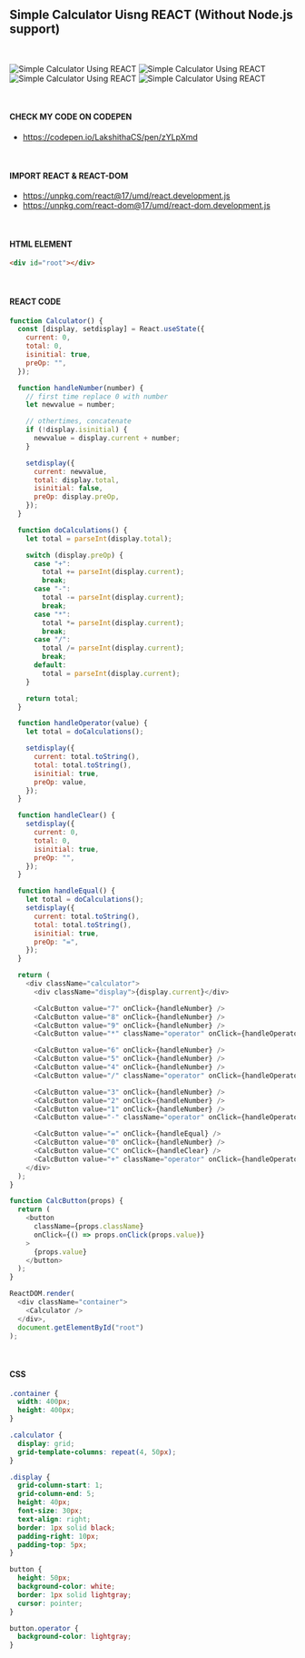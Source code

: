 ## Simple Calculator Uisng REACT (Without Node.js support)

<br/>


![Simple Calculator Using REACT](caculator_screenshot_1.png "Init")
![Simple Calculator Using REACT](caculator_screenshot_2.png "Clicked 1")
![Simple Calculator Using REACT](caculator_screenshot_3.png "Clicked + & 2")
![Simple Calculator Using REACT](caculator_screenshot_4.png "Clicked =")

<br/>

#### CHECK MY CODE ON CODEPEN

* https://codepen.io/LakshithaCS/pen/zYLpXmd

<br/>

#### IMPORT REACT & REACT-DOM

* https://unpkg.com/react@17/umd/react.development.js
* https://unpkg.com/react-dom@17/umd/react-dom.development.js

<br/>

#### HTML ELEMENT

```html
<div id="root"></div>
```
<br/>

#### REACT CODE

```javascript
function Calculator() {
  const [display, setdisplay] = React.useState({
    current: 0,
    total: 0,
    isinitial: true,
    preOp: "",
  });

  function handleNumber(number) {
    // first time replace 0 with number
    let newvalue = number;

    // othertimes, concatenate
    if (!display.isinitial) {
      newvalue = display.current + number;
    }

    setdisplay({
      current: newvalue,
      total: display.total,
      isinitial: false,
      preOp: display.preOp,
    });
  }

  function doCalculations() {
    let total = parseInt(display.total);

    switch (display.preOp) {
      case "+":
        total += parseInt(display.current);
        break;
      case "-":
        total -= parseInt(display.current);
        break;
      case "*":
        total *= parseInt(display.current);
        break;
      case "/":
        total /= parseInt(display.current);
        break;
      default:
        total = parseInt(display.current);
    }

    return total;
  }

  function handleOperator(value) {
    let total = doCalculations();

    setdisplay({
      current: total.toString(),
      total: total.toString(),
      isinitial: true,
      preOp: value,
    });
  }

  function handleClear() {
    setdisplay({
      current: 0,
      total: 0,
      isinitial: true,
      preOp: "",
    });
  }

  function handleEqual() {
    let total = doCalculations();
    setdisplay({
      current: total.toString(),
      total: total.toString(),
      isinitial: true,
      preOp: "=",
    });
  }

  return (
    <div className="calculator">
      <div className="display">{display.current}</div>

      <CalcButton value="7" onClick={handleNumber} />
      <CalcButton value="8" onClick={handleNumber} />
      <CalcButton value="9" onClick={handleNumber} />
      <CalcButton value="*" className="operator" onClick={handleOperator} />

      <CalcButton value="6" onClick={handleNumber} />
      <CalcButton value="5" onClick={handleNumber} />
      <CalcButton value="4" onClick={handleNumber} />
      <CalcButton value="/" className="operator" onClick={handleOperator} />

      <CalcButton value="3" onClick={handleNumber} />
      <CalcButton value="2" onClick={handleNumber} />
      <CalcButton value="1" onClick={handleNumber} />
      <CalcButton value="-" className="operator" onClick={handleOperator} />

      <CalcButton value="=" onClick={handleEqual} />
      <CalcButton value="0" onClick={handleNumber} />
      <CalcButton value="C" onClick={handleClear} />
      <CalcButton value="+" className="operator" onClick={handleOperator} />
    </div>
  );
}

function CalcButton(props) {
  return (
    <button
      className={props.className}
      onClick={() => props.onClick(props.value)}
    >
      {props.value}
    </button>
  );
}

ReactDOM.render(
  <div className="container">
    <Calculator />
  </div>,
  document.getElementById("root")
);
```
<br/>

#### CSS

```css
.container {
  width: 400px;
  height: 400px;
}

.calculator {
  display: grid;
  grid-template-columns: repeat(4, 50px);
}

.display {
  grid-column-start: 1;
  grid-column-end: 5;
  height: 40px;
  font-size: 30px;
  text-align: right;
  border: 1px solid black;
  padding-right: 10px;
  padding-top: 5px;
}

button {
  height: 50px;
  background-color: white;
  border: 1px solid lightgray;
  cursor: pointer;
}

button.operator {
  background-color: lightgray;
}
```
<br/>
